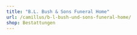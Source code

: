 ```yaml
---
title: "B.L. Bush & Sons Funeral Home"
url: /camillus/b-l-bush-und-sons-funeral-home/
shop: Bestattungen
---
```

